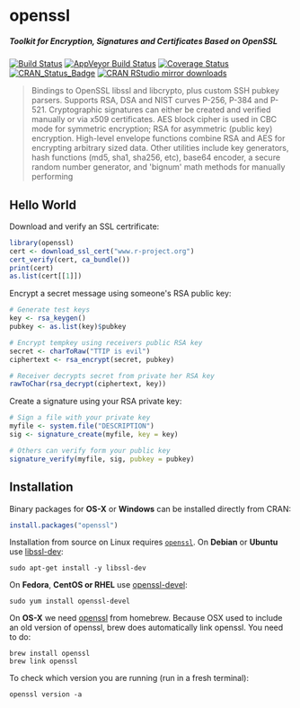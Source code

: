 # openssl

##### *Toolkit for Encryption, Signatures and Certificates Based on OpenSSL*

[![Build Status](https://travis-ci.org/jeroenooms/openssl.svg?branch=master)](https://travis-ci.org/jeroenooms/openssl)
[![AppVeyor Build Status](https://ci.appveyor.com/api/projects/status/github/jeroenooms/openssl?branch=master&svg=true)](https://ci.appveyor.com/project/jeroenooms/openssl)
[![Coverage Status](https://codecov.io/github/jeroenooms/openssl/coverage.svg?branch=master)](https://codecov.io/github/jeroenooms/openssl?branch=master)
[![CRAN_Status_Badge](http://www.r-pkg.org/badges/version/openssl)](http://cran.r-project.org/package=openssl)
[![CRAN RStudio mirror downloads](http://cranlogs.r-pkg.org/badges/openssl)](http://cran.r-project.org/web/packages/openssl/index.html)

> Bindings to OpenSSL libssl and libcrypto, plus custom SSH
  pubkey parsers. Supports RSA, DSA and NIST curves P-256, P-384 and P-521.
  Cryptographic signatures can either be created and verified manually or via x509
  certificates. AES block cipher is used in CBC mode for symmetric encryption; RSA
  for asymmetric (public key) encryption. High-level envelope functions combine
  RSA and AES for encrypting arbitrary sized data. Other utilities include key
  generators, hash functions (md5, sha1, sha256, etc), base64 encoder, a secure
  random number generator, and 'bignum' math methods for manually performing

## Hello World

Download and verify an SSL certrificate:

```r
library(openssl)
cert <- download_ssl_cert("www.r-project.org")
cert_verify(cert, ca_bundle())
print(cert)
as.list(cert[[1]])
```

Encrypt a secret message using someone's RSA public key:

```r
# Generate test keys
key <- rsa_keygen()
pubkey <- as.list(key)$pubkey

# Encrypt tempkey using receivers public RSA key
secret <- charToRaw("TTIP is evil")
ciphertext <- rsa_encrypt(secret, pubkey)

# Receiver decrypts secret from private her RSA key
rawToChar(rsa_decrypt(ciphertext, key))
```

Create a signature using your RSA private key:

```r
# Sign a file with your private key
myfile <- system.file("DESCRIPTION")
sig <- signature_create(myfile, key = key)

# Others can verify form your public key
signature_verify(myfile, sig, pubkey = pubkey)
```

## Installation

Binary packages for __OS-X__ or __Windows__ can be installed directly from CRAN:

```r
install.packages("openssl")
```

Installation from source on Linux requires [`openssl`](http://openssl.org/source). On __Debian__ or __Ubuntu__ use [libssl-dev](https://packages.debian.org/testing/libssl-dev):

```
sudo apt-get install -y libssl-dev
```

On __Fedora__, __CentOS or RHEL__ use [openssl-devel](https://apps.fedoraproject.org/packages/openssl-devel):

```
sudo yum install openssl-devel
````

On __OS-X__ we need [openssl](https://github.com/Homebrew/homebrew-core/blob/master/Formula/openssl.rb) from homebrew. Because OSX used to include an old version of openssl, brew does automatically link openssl. You need to do:

```
brew install openssl
brew link openssl
```

To check which version you are running (run in a fresh terminal):

```
openssl version -a
```
